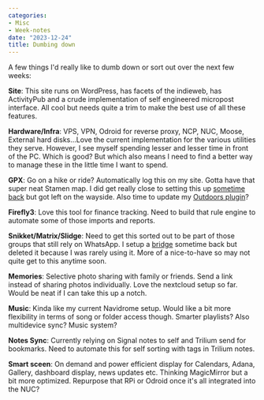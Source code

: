 ```yaml
---
categories:
- Misc
- Week-notes
date: "2023-12-24"
title: Dumbing down
---
```


A few things I'd really like to dumb down or sort out over the next few weeks:

**Site**: This site runs on WordPress, has facets of the indieweb, has ActivityPub and a crude implementation of self engineered micropost interface. All cool but needs quite a trim to make the best use of all these features.

**Hardware/Infra**: VPS, VPN, Odroid for reverse proxy, NCP, NUC, Moose, External hard disks...Love the current implementation for the various utilities they serve. However, I see myself spending lesser and lesser time in front of the PC. Which is good? But which also means I need to find a better way to manage these in the little time I want to spend.

**GPX**: Go on a hike or ride? Automatically log this on my site. Gotta have that super neat Stamen map. I did get really close to setting this up [sometime back](https://srikanthperinkulam.com/2022/02/09/garmin-plugin-2/) but got left on the wayside. Also time to update my [Outdoors plugin](https://srikanthperinkulam.com/garmin-stats/)?

**Firefly3**: Love this tool for finance tracking. Need to build that rule engine to automate some of those imports and reports.

**Snikket/Matrix/Slidge**: Need to get this sorted out to be part of those groups that still rely on WhatsApp. I setup a [bridge](https://srikanthperinkulam.com/2022/02/20/bridged/) sometime back but deleted it because I was rarely using it. More of a nice-to-have so may not quite get to this anytime soon.

**Memories**: Selective photo sharing with family or friends. Send a link instead of sharing photos individually. Love the nextcloud setup so far. Would be neat if I can take this up a notch.

**Music**: Kinda like my current Navidrome setup. Would like a bit more flexibility in terms of song or folder access though. Smarter playlists? Also multidevice sync? Music system?

**Notes Sync**: Currently relying on Signal notes to self and Trilium send for bookmarks. Need to automate this for self sorting with tags in Trilium notes.

**Smart sceen**: On demand and power efficient display for Calendars, Adana, Gallery, dashboard display, news updates etc. Thinking MagicMirror but a bit more optimized. Repurpose that RPi or Odroid once it's all integrated into the NUC?
